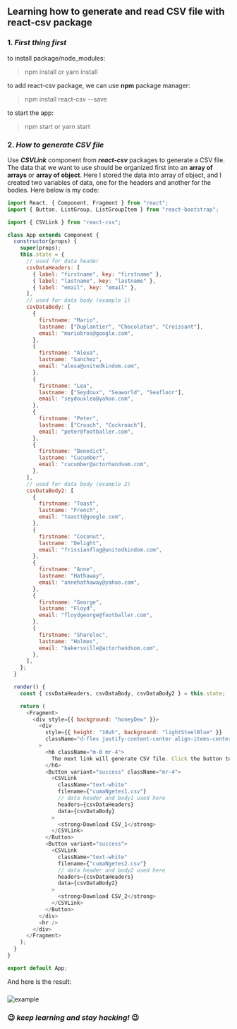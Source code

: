 ## Learning how to generate and read CSV file with react-csv package

### 1. _First thing first_

to install package/node_modules:

> npm install or yarn install

to add react-csv package, we can use **npm** package manager:

> npm install react-csv --save

to start the app:

> npm start or yarn start

### 2. _How to generate CSV file_

Use **_CSVLink_** component from **_react-csv_** packages to generate a CSV file. The data that we want to use should be organized first into an **array of arrays** or **array of object**. Here I stored the data into array of object, and I created two variables of data, one for the headers and another for the bodies. Here below is my code:

```javascript
import React, { Component, Fragment } from "react";
import { Button, ListGroup, ListGroupItem } from "react-bootstrap";

import { CSVLink } from "react-csv";

class App extends Component {
  constructor(props) {
    super(props);
    this.state = {
      // used for data header
      csvDataHeaders: [
        { label: "firstname", key: "firstname" },
        { label: "lastname", key: "lastname" },
        { label: "email", key: "email" },
      ],
      // used for data body (example 1)
      csvDataBody: [
        {
          firstname: "Mario",
          lastname: ["Duplantier", "Chocolatos", "Croissant"],
          email: "mariobros@google.com",
        },
        {
          firstname: "Alexa",
          lastname: "Sanchez",
          email: "alexa@unitedkindom.com",
        },
        {
          firstname: "Lea",
          lastname: ["Seydoux", "Seaworld", "Seafloor"],
          email: "seydouxlea@yahoo.com",
        },
        {
          firstname: "Peter",
          lastname: ["Crouch", "Cockroach"],
          email: "peter@footballer.com",
        },
        {
          firstname: "Benedict",
          lastname: "Cucumber",
          email: "cucumber@actorhandsom.com",
        },
      ],
      // used for data body (example 2)
      csvDataBody2: [
        {
          firstname: "Toast",
          lastname: "French",
          email: "toastt@google.com",
        },
        {
          firstname: "Coconut",
          lastname: "Delight",
          email: "frissianflag@unitedkindom.com",
        },
        {
          firstname: "Anne",
          lastname: "Hathaway",
          email: "annehathaway@yahoo.com",
        },
        {
          firstname: "George",
          lastname: "Floyd",
          email: "floydgeorge@footballer.com",
        },
        {
          firstname: "Shareloc",
          lastname: "Holmes",
          email: "bakersville@actorhandsom.com",
        },
      ],
    };
  }

  render() {
    const { csvDataHeaders, csvDataBody, csvDataBody2 } = this.state;

    return (
      <Fragment>
        <div style={{ background: "honeyDew" }}>
          <div
            style={{ height: "10vh", background: "lightSteelBlue" }}
            className="d-flex justify-content-center align-items-center"
          >
            <h6 className="m-0 mr-4">
              The next link will generate CSV file. Click the button to download
            </h6>
            <Button variant="success" className="mr-4">
              <CSVLink
                className="text-white"
                filename={"cumaNgetes1.csv"}
                // data header and body1 used here
                headers={csvDataHeaders}
                data={csvDataBody}
              >
                <strong>Download CSV_1</strong>
              </CSVLink>
            </Button>
            <Button variant="success">
              <CSVLink
                className="text-white"
                filename={"cumaNgetes2.csv"}
                // data header and body2 used here
                headers={csvDataHeaders}
                data={csvDataBody2}
              >
                <strong>Download CSV_2</strong>
              </CSVLink>
            </Button>
          </div>
          <hr />
        </div>
      </Fragment>
    );
  }
}

export default App;
```

And here is the result:

###

![example](https://user-images.githubusercontent.com/60772041/84365678-014aa980-abfc-11ea-864b-810d7a02b0f0.gif)

### :wink: _keep learning and stay hacking!_ :wink:
